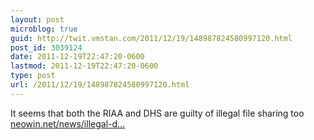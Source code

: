 ```yaml
---
layout: post
microblog: true
guid: http://twit.vmstan.com/2011/12/19/148987824580997120.html
post_id: 3039124
date: 2011-12-19T22:47:20-0600
lastmod: 2011-12-19T22:47:20-0600
type: post
url: /2011/12/19/148987824580997120.html
---
```

It seems that both the RIAA and DHS are guilty of illegal file sharing too <a href="http://www.neowin.net/news/illegal-downloads-traced-to-riaa-and-dhs">neowin.net/news/illegal-d…</a>
